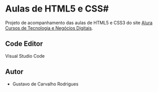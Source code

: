 # Aulas de HTML5 e CSS#

Projeto de acompanhamento das aulas de HTML5 e CSS3 do site [Alura Cursos de Tecnologia e Negócios Digitais](https://www.alura.com.br/).

## Code Editor

Visual Studio Code

## Autor

- Gustavo de Carvalho Rodrigues